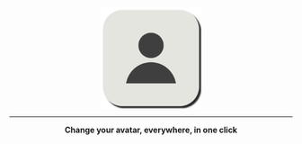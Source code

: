 <div align="center">

<img src="https://github.com/my-avatar/brandings/raw/main/exports/icon-with-background-shadow.png" alt="My avatar icon with background shadow" align="center" width="180">
<hr/>

**Change your avatar, everywhere, in one click**

</div

